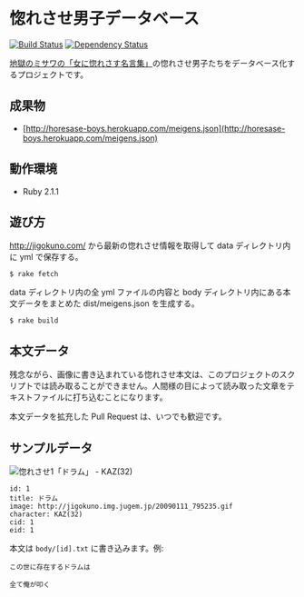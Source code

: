 # 惚れさせ男子データベース

[![Build Status](https://travis-ci.org/june29/horesase-boys.png?branch=master)](https://travis-ci.org/june29/horesase-boys) [![Dependency Status](https://gemnasium.com/june29/horesase-boys.png)](https://gemnasium.com/june29/horesase-boys)

[地獄のミサワの「女に惚れさす名言集」](http://jigokuno.com/ "地獄のミサワの「女に惚れさす名言集」")の惚れさせ男子たちをデータベース化するプロジェクトです。

## 成果物

- [http://horesase-boys.herokuapp.com/meigens.json](http://horesase-boys.herokuapp.com/meigens.json)

## 動作環境

- Ruby 2.1.1

## 遊び方

http://jigokuno.com/ から最新の惚れさせ情報を取得して data ディレクトリ内に yml で保存する。

```
$ rake fetch
```

data ディレクトリ内の全 yml ファイルの内容と body ディレクトリ内にある本文データをまとめた dist/meigens.json を生成する。

```
$ rake build
```

## 本文データ

残念ながら、画像に書き込まれている惚れさせ本文は、このプロジェクトのスクリプトでは読み取ることができません。人間様の目によって読み取った文章をテキストファイルに打ち込むことになります。

本文データを拡充した Pull Request は、いつでも歓迎です。

## サンプルデータ

![惚れさせ1「ドラム」 - KAZ(32)](http://jigokuno.img.jugem.jp/20090111_795235.gif)

```
id: 1
title: ドラム
image: http://jigokuno.img.jugem.jp/20090111_795235.gif
character: KAZ(32)
cid: 1
eid: 1
```

本文は `body/[id].txt` に書き込みます。例:

```
この世に存在するドラムは

全て俺が叩く
```
